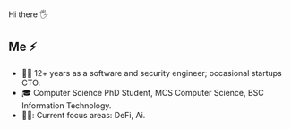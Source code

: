 Hi there :raised_hand_with_fingers_splayed:  

## Me :zap:

- :man_office_worker: 12+ years as a software and security engineer; occasional startups CTO.
- :mortar_board: Computer Science PhD Student, MCS Computer Science, BSC Information Technology.
- 👨‍🔬: Current focus areas: DeFi, Ai.

 <!--
## Tech Stack :man_technologist:

Here is my favorite (unordered) tech stack to build stuff, including Front-End, Back-End, DevSecOps, Smart contracts, 

- Programming Languages
  - Python, JavaScript, Solidity, Golang, C, PHP, Rust
- Front-End
  - React/Next.js, Vue/Nuxt.js, Svelte/SvelteKit
- Back-End
  - Fiber, Deno, Bun, Django, Laravel, Flask
- Blockchain
  - EVM, Foundry, Hardhat, Viem, Wagmi, Ethers.js, Web3.py, Ape, Geth
- DevOps
  - Docker, Github Actions
- Databases
  - PostgreSQL, MySQL,  Redis, SQLite
- Cloud
  - DigitalOcean, AWS, Vercel, Fly, Neon, Supabase
- AI/ML
  - Pytorch, Keras, Numpy, Pandas, Scikit-learn
- Security
  - BurpSuite, IDA Pro, Ghidra, X64dbg, GDB/LLD
-->

 <!--
## Stats :bar_chart:                                    
                                   
<div>
<img  src="https://github-readme-stats.vercel.app/api?username=0xsha&&show_icons=true&theme=radical"/>
  </a>
<div>  -->
